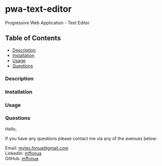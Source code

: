 # pwa-text-editor
Progressive Web Application - Text Editor

## Table of Contents
- [Description](#description)
- [Installation](#installation)
- [Usage](#usage)
- [Questions](#questions)

### Description

### Installation

### Usage 

### Questions

Hello,

If you have any questions please contact me via any of the avenues below:

Email: <a href="mailto:myles.fonua@gmail.com">myles.fonua@gmail.com</a>
<br>
LinkedIn: [mffonua](https://www.linkedin.com/in/miles-fonua-24b791237/) <br>
GitHub: [mffonua](https://github.com/mffonua)